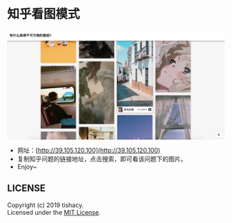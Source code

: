 # 知乎看图模式

<img src="./demo.jpg" alt="示例图片" style="display:block; margin: 0 auto;"/>

- 网址：[http://39.105.120.100](http://39.105.120.100)
- 复制知乎问题的链接地址，点击搜索，即可看该问题下的图片。
- Enjoy~

## LICENSE
Copyright (c) 2019 tishacy.  
Licensed under the [MIT License](./LICENSE).
